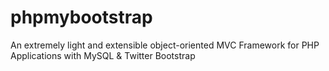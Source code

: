 phpmybootstrap
==============

An extremely light and extensible object-oriented MVC Framework for PHP Applications with MySQL &amp; Twitter Bootstrap
